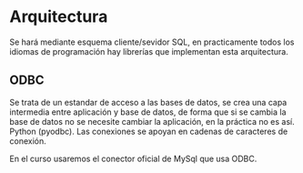 # Arquitectura

Se hará mediante esquema cliente/sevidor SQL, en practicamente todos los idiomas de programación hay librerías que implementan esta arquitectura.

## ODBC

Se trata de un estandar de acceso a las bases de datos, se crea una capa intermedia entre aplicación y base de datos, de forma que si se cambia la base de datos no se necesite cambiar la aplicación, en la práctica no es así. Python (pyodbc).
Las conexiones se apoyan en cadenas de caracteres de conexión.

En el curso usaremos el conector oficial de MySql que usa ODBC. 
